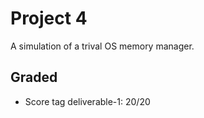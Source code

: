# Project 4

A simulation of a trival OS memory manager.

## Graded
* Score tag deliverable-1: 20/20

